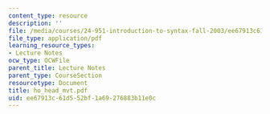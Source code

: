 ```yaml
---
content_type: resource
description: ''
file: /media/courses/24-951-introduction-to-syntax-fall-2003/ee67913c61d552bf1a69276883b11e0c_ho_head_mvt.pdf
file_type: application/pdf
learning_resource_types:
- Lecture Notes
ocw_type: OCWFile
parent_title: Lecture Notes
parent_type: CourseSection
resourcetype: Document
title: ho_head_mvt.pdf
uid: ee67913c-61d5-52bf-1a69-276883b11e0c
---
```

